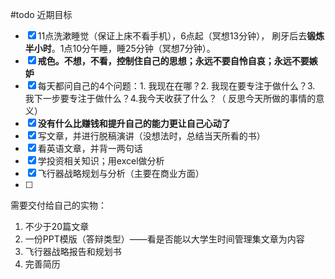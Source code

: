 #todo 
近期目标
- [x] 11点洗漱睡觉（保证上床不看手机），6点起（冥想13分钟）， 刷牙后去**锻炼半小时**。1点10分午睡，睡25分钟（冥想7分钟）。
- [x] **戒色。不想，不看，控制住自己的思想；永远不要自怜自哀；永远不要嫉妒**
- [x] 每天都问自己的4个问题：1. 我现在在哪？2. 我现在要专注于做什么？3. 我下一步要专注于做什么？4.我今天收获了什么？（ 反思今天所做的事情的意义）
- [x] **没有什么比赚钱和提升自己的能力更让自己心动了** 
- [x] 写文章，并进行脱稿演讲（没想法时，总结当天所看的书）
- [x] 看英语文章，并背一两句话
- [x] 学投资相关知识；用excel做分析
- [x] 飞行器战略规划与分析（主要在商业方面）
- [ ] 


需要交付给自己的实物：

1. 不少于20篇文章
2. 一份PPT模版（答辩类型）——看是否能以大学生时间管理集文章为内容
3. 飞行器战略报告和规划书
4. 完善简历